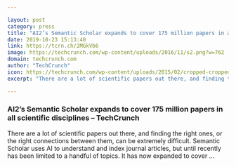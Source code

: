 ```yaml
---

layout: post
category: press
title: "AI2’s Semantic Scholar expands to cover 175 million papers in all scientific disciplines"
date: 2019-10-23 15:13:40
link: https://tcrn.ch/2MGkVb6
image: https://techcrunch.com/wp-content/uploads/2016/11/s2.png?w=762
domain: techcrunch.com
author: "TechCrunch"
icon: https://techcrunch.com/wp-content/uploads/2015/02/cropped-cropped-favicon-gradient.png?w=180
excerpt: "There are a lot of scientific papers out there, and finding the right ones, or the right connections between them, can be extremely difficult. Semantic Scholar uses AI to understand and index journal articles, but until recently has been limited to a handful of topics. It has now expanded to cover …"

---
```


### AI2’s Semantic Scholar expands to cover 175 million papers in all scientific disciplines – TechCrunch

There are a lot of scientific papers out there, and finding the right ones, or the right connections between them, can be extremely difficult. Semantic Scholar uses AI to understand and index journal articles, but until recently has been limited to a handful of topics. It has now expanded to cover …